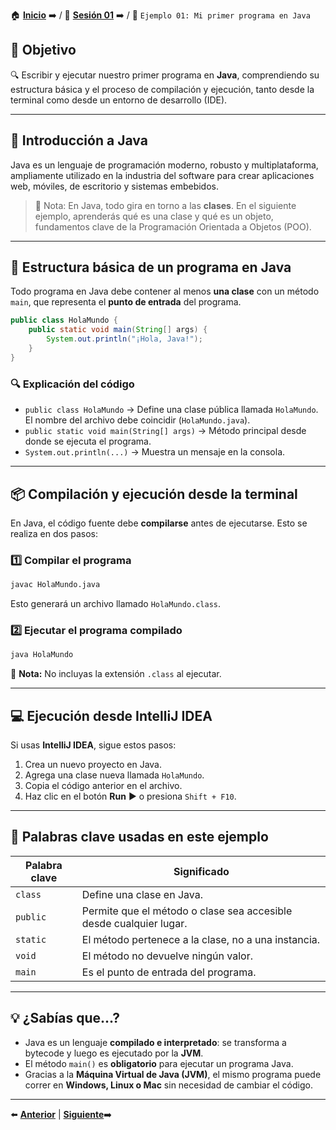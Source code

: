 🏠 [**Inicio**](../../Readme.md) ➡️ / 📖 [**Sesión 01**](../Readme.md) ➡️ / 📝 `Ejemplo 01: Mi primer programa en Java`

## 🎯 Objetivo

🔍 Escribir y ejecutar nuestro primer programa en **Java**, comprendiendo su estructura básica y el proceso de compilación y ejecución, tanto desde la terminal como desde un entorno de desarrollo (IDE).

---

## 📌 Introducción a Java

Java es un lenguaje de programación moderno, robusto y multiplataforma, ampliamente utilizado en la industria del software para crear aplicaciones web, móviles, de escritorio y sistemas embebidos.

> 📘 Nota: En Java, todo gira en torno a las **clases**. En el siguiente ejemplo, aprenderás qué es una clase y qué es un objeto, fundamentos clave de la Programación Orientada a Objetos (POO).

---

## 🧱 Estructura básica de un programa en Java

Todo programa en Java debe contener al menos **una clase** con un método `main`, que representa el **punto de entrada** del programa.

```java
public class HolaMundo {
    public static void main(String[] args) {
        System.out.println("¡Hola, Java!");
    }
}
```

### 🔍 Explicación del código
- `public class HolaMundo` → Define una clase pública llamada `HolaMundo`. El nombre del archivo debe coincidir (`HolaMundo.java`).
- `public static void main(String[] args)` → Método principal desde donde se ejecuta el programa.
- `System.out.println(...)` → Muestra un mensaje en la consola.

---

## 📦 Compilación y ejecución desde la terminal

En Java, el código fuente debe **compilarse** antes de ejecutarse. Esto se realiza en dos pasos:

### 1️⃣ Compilar el programa
```sh
javac HolaMundo.java
```
Esto generará un archivo llamado `HolaMundo.class`.

### 2️⃣ Ejecutar el programa compilado
```sh
java HolaMundo
```

📌 **Nota:** No incluyas la extensión `.class` al ejecutar.

---

## 💻 Ejecución desde IntelliJ IDEA

Si usas **IntelliJ IDEA**, sigue estos pasos:

1. Crea un nuevo proyecto en Java.
2. Agrega una clase nueva llamada `HolaMundo`.
3. Copia el código anterior en el archivo.
4. Haz clic en el botón **Run** ▶ o presiona `Shift + F10`.

---

## 🧾 Palabras clave usadas en este ejemplo

| Palabra clave | Significado |
|---------------|-------------|
| `class`       | Define una clase en Java. |
| `public`      | Permite que el método o clase sea accesible desde cualquier lugar. |
| `static`      | El método pertenece a la clase, no a una instancia. |
| `void`        | El método no devuelve ningún valor. |
| `main`        | Es el punto de entrada del programa. |

---

## 💡 ¿Sabías que...?

- Java es un lenguaje **compilado e interpretado**: se transforma a bytecode y luego es ejecutado por la **JVM**.
- El método `main()` es **obligatorio** para ejecutar un programa Java.
- Gracias a la **Máquina Virtual de Java (JVM)**, el mismo programa puede correr en **Windows, Linux o Mac** sin necesidad de cambiar el código.

---

⬅️ [**Anterior**](../Readme.md) | [**Siguiente**](../Reto-01/Readme.md)➡️